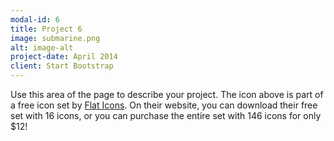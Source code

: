 ```yaml
---
modal-id: 6
title: Project 6
image: submarine.png
alt: image-alt
project-date: April 2014
client: Start Bootstrap
---
```

Use this area of the page to describe your project. The icon above is part of a free icon set by <a href="https://sellfy.com/p/8Q9P/jV3VZ/">Flat Icons</a>. On their website, you can download their free set with 16 icons, or you can purchase the entire set with 146 icons for only $12!